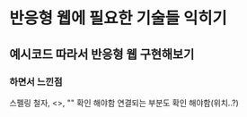 # 반응형 웹에 필요한 기술들 익히기
## 예시코드 따라서 반응형 웹 구현해보기

### 하면서 느낀점
스펠링 철자, <>, "" 확인 해야함
연결되는 부분도 확인 해야함(위치..?)
